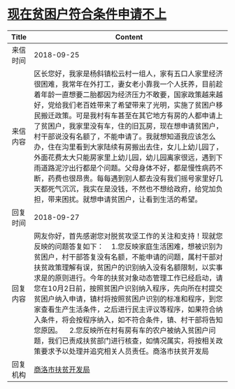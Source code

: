# [现在贫困户符合条件申请不上](http://www.shangluo.gov.cn/zmhd/ldxxxx.jsp?urltype=leadermail.LeaderMailContentUrl&wbtreeid=1112&leadermailid=4932)

| Title |                                                                                                                                                                           Content                                                                                                                                                                           |
|:-----:|-------------------------------------------------------------------------------------------------------------------------------------------------------------------------------------------------------------------------------------------------------------------------------------------------------------------------------------------------------------|
| 来信时间  | 2018-09-25                                                                                                                                                                                                                                                                                                                                                  |
| 来信内容  | 区长您好，我家是杨斜镇松云村一组人，家有五口人家里经济很困难，我常年在外打工，妻女老小靠我一个人抚养，目前趁着年龄一直想要二胎都因为经济压力不敢要，国家政策越来越好，党给我们老百姓带来了希望带来了光明，实施了贫困户移民搬迁政策。可是我村有车甚至在其它地方有房的人都申请上了贫困户，我家里没有车，住的旧瓦房，现在想申请贫困户，村干部说没有名额了，不能申请了。我就想知道我应该怎么办，住在沟里看到大家陆续有房搬出去住，女儿上幼儿园了，外面花费太大只能房家里上幼儿园，幼儿园离家很远，遇到下雨道路泥泞出行都是个问题。父母身体不好，都是慢性病药不断，药费也很昂贵。每每遇到别人都去没有我们摇号家里好几天都死气沉沉，我实在是没钱，不然也不想给政府，给党加负担，带来困扰。就想申请贫困户，让看到生活的希望。 |
| 回复时间  | 2018-09-27                                                                                                                                                                                                                                                                                                                                                  |
| 回复内容  | 网友你好，首先感谢您对脱贫攻坚工作的关注和支持！现就您反映的问题答复如下：    1.您反映家庭生活困难，想被识别为贫困户，村干部答复没有名额，不能申请的问题，属村干部对扶贫政策理解有误，贫困户的识别纳入没有名额限制，以实事求是的原则进行。今年的扶贫对象动态管理工作已经启动，请您在10月2日前，按照贫困户识别纳入程序，先向所在村提交贫困户纳入申请，镇村将按照贫困户识别的标准和程序，到您家查看生产生活条件，之后进行民主评议等程序，如果符合纳入条件，将会按程序纳入，如不符合条件，镇、村干部将告知您原因。    2.您反映所在村有房有车的农户被纳入贫困户问题，我们已责成扶贫部门进行核查，如情况属实，将按相关政策要求予以处理并追究相关人员责任。商洛市扶贫开发局                  |
| 回复机构  | [商洛市扶贫开发局](../../category/agencies/商洛市扶贫开发局.md)                                                                                                                                                                                                                                                                                                             |